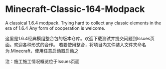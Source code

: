 # Minecraft-Classic-164-Modpack
A classical 1.6.4 modpack. Trying hard to collect any classic elements in the era of 1.6.4
Any form of cooperation is welcome.

这里是1.6.4经典模组整合包的版本仓库。欢迎下载测试并提交问题到Issues页面。欢迎各种形式的合作。
若要使用整合，将项目内文件装入文件夹命名为.Minecraft，使用任意启动器启动之

注：施工施工情况概览位于Issues页面
